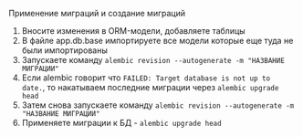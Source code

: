 Применение миграций и создание миграций

1. Вносите изменения в ORM-модели, добавляете таблицы
2. В файле app.db.base импортируете все модели которые еще туда не были импортированы
3. Запускаете команду  `alembic revision --autogenerate -m "НАЗВАНИЕ МИГРАЦИИ"`
4. Если alembic говорит что `FAILED: Target database is not up to date.`, то накатываем последние миграции через `alembic upgrade head`
5. Затем снова запускаете команду  `alembic revision --autogenerate -m "НАЗВАНИЕ МИГРАЦИИ"`
6. Применяете миграции к БД - `alembic upgrade head`

